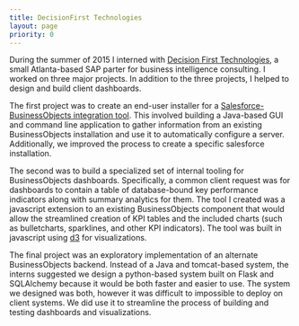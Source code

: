 ```yaml
---
title: DecisionFirst Technologies
layout: page
priority: 0
---
```


During the summer of 2015 I interned with [Decision First
Technologies](http://www.decisionfirst.com/), a small Atlanta-based SAP parter
for business intelligence consulting. I worked on three major projects. In
    addition to the three projects, I helped to design and build client
    dashboards.

The first project was to create an end-user installer for a
[Salesforce-BusinessObjects integration
tool](http://www.decisionfirst.com/offerings/salesforce-connect-for-sap-analytics/).
This involved building a Java-based GUI and command line application to gather
information from an existing BusinessObjects installation and use it to
automatically configure a server. Additionally, we improved the process to
create a specific salesforce installation.

The second was to build a specialized set of internal tooling for
BusinessObjects dashboards. Specifically, a common client request was for
dashboards to contain a table of database-bound key performance indicators along
with summary analytics for them. The tool I created was a javascript extension
to an existing BusinessObjects component that would allow the streamlined
creation of KPI tables and the included charts (such as bulletcharts,
sparklines, and other KPI indicators). The tool was built in javascript using
[d3](http://d3js.org/) for visualizations.

The final project was an exploratory implementation of an alternate
BusinessObjects backend. Instead of a Java and tomcat-based system, the interns
suggested we design a python-based system built on Flask and SQLAlchemy because
it would be both faster and easier to use. The system we designed was both,
however it was difficult to impossible to deploy on client systems. We did use
it to streamline the process of building and testing dashboards and
visualizations.
